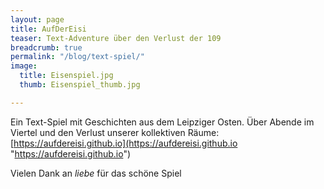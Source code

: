 ```yaml
---
layout: page
title: AufDerEisi
teaser: Text-Adventure über den Verlust der 109
breadcrumb: true
permalink: "/blog/text-spiel/"
image:
  title: Eisenspiel.jpg
  thumb: Eisenspiel_thumb.jpg

---
```

Ein Text-Spiel mit Geschichten aus dem Leipziger Osten. Über Abende im Viertel und den Verlust unserer kollektiven Räume: [https://aufdereisi.github.io](https://aufdereisi.github.io "https://aufdereisi.github.io")

Vielen Dank an _liebe_ für das schöne Spiel